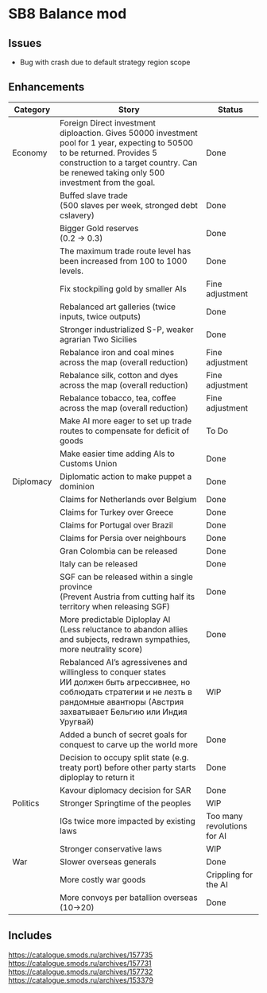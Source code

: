 # SB8 Balance mod

## Issues

- Bug with crash due to default strategy region scope

## Enhancements

| Category  | Story                                                        | Status                      |
| --------- | ------------------------------------------------------------ | --------------------------- |
| Economy   | Foreign Direct investment diploaction. Gives 50000 investment pool for 1 year, expecting to 50500 to be returned. Provides 5 construction to a target country. Can be renewed taking only 500 investment from the goal. | Done                        |
|           | Buffed slave trade<br />(500 slaves per week, stronged debt cslavery) | Done                        |
|           | Bigger Gold reserves<br />(0.2 -> 0.3)                       | Done                        |
|           | The maximum trade route level has been increased from 100 to 1000 levels. | Done                        |
|           | Fix stockpiling gold by smaller AIs                          | Fine adjustment             |
|           | Rebalanced art galleries (twice inputs, twice outputs)       | Done                        |
|           | Stronger industrialized S-P, weaker agrarian Two Sicilies    | Done                        |
|           | Rebalance iron and coal mines across the map (overall reduction) | Fine adjustment             |
|           | Rebalance silk, cotton and dyes across the map (overall reduction) | Fine adjustment             |
|           | Rebalance tobacco, tea, coffee across the map (overall reduction) | Fine adjustment             |
|           | Make AI more eager to set up trade routes to compensate for deficit of goods | To Do                       |
|           | Make easier time adding AIs to Customs Union                 | Done                        |
| Diplomacy | Diplomatic action to make puppet a dominion                  | Done                        |
|           | Claims for Netherlands over Belgium                          | Done                        |
|           | Claims for Turkey over Greece                                | Done                        |
|           | Claims for Portugal over Brazil                              | Done                        |
|           | Claims for Persia over neighbours                            | Done                        |
|           | Gran Colombia can be released                                | Done                        |
|           | Italy can be released                                        | Done                        |
|           | SGF can be released within a single province<br />(Prevent Austria from cutting half its territory when releasing SGF) | Done                        |
|           | More predictable Diploplay AI<br />(Less reluctance to abandon allies and subjects, redrawn sympathies, more neutrality score) | Done                        |
|           | Rebalanced AI’s agressivenes and willingless to conquer states<br />ИИ должен быть агрессивнее, но соблюдать стратегии и не лезть в рандомные авантюры (Австрия захватывает Бельгию или Индия Уругвай) | WIP                         |
|           | Added a bunch of secret goals for conquest to carve up the world more | Done                        |
|           | Decision to occupy split state (e.g. treaty port) before other party starts diploplay to return it | Done                        |
|           | Kavour diplomacy decision for SAR                            | Done                        |
| Politics  | Stronger Springtime of the peoples                           | WIP                         |
|           | IGs twice more impacted by existing laws                     | Too many revolutions for AI |
|           | Stronger conservative laws                                   | WIP                         |
| War       | Slower overseas generals                                     | Done                        |
|           | More costly war goods                                        | Crippling for the AI        |
|           | More convoys per batallion overseas<br />(10->20)            | Done                        |

## Includes

https://catalogue.smods.ru/archives/157735
https://catalogue.smods.ru/archives/157731
https://catalogue.smods.ru/archives/157732
https://catalogue.smods.ru/archives/153379